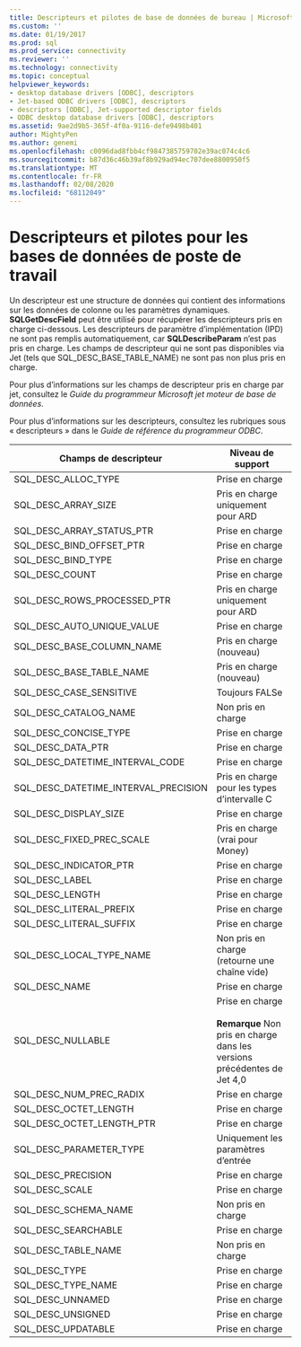 ```yaml
---
title: Descripteurs et pilotes de base de données de bureau | Microsoft Docs
ms.custom: ''
ms.date: 01/19/2017
ms.prod: sql
ms.prod_service: connectivity
ms.reviewer: ''
ms.technology: connectivity
ms.topic: conceptual
helpviewer_keywords:
- desktop database drivers [ODBC], descriptors
- Jet-based ODBC drivers [ODBC], descriptors
- descriptors [ODBC], Jet-supported descriptor fields
- ODBC desktop database drivers [ODBC], descriptors
ms.assetid: 9ae2d9b5-365f-4f0a-9116-defe9498b401
author: MightyPen
ms.author: genemi
ms.openlocfilehash: c0096dad8fbb4cf9847385759702e39ac074c4c6
ms.sourcegitcommit: b87d36c46b39af8b929ad94ec707dee8800950f5
ms.translationtype: MT
ms.contentlocale: fr-FR
ms.lasthandoff: 02/08/2020
ms.locfileid: "68112049"
---
```

# <a name="descriptors-and-desktop-database-drivers"></a>Descripteurs et pilotes pour les bases de données de poste de travail
Un descripteur est une structure de données qui contient des informations sur les données de colonne ou les paramètres dynamiques. **SQLGetDescField** peut être utilisé pour récupérer les descripteurs pris en charge ci-dessous. Les descripteurs de paramètre d’implémentation (IPD) ne sont pas remplis automatiquement, car **SQLDescribeParam** n’est pas pris en charge. Les champs de descripteur qui ne sont pas disponibles via Jet (tels que SQL_DESC_BASE_TABLE_NAME) ne sont pas non plus pris en charge.  
  
 Pour plus d’informations sur les champs de descripteur pris en charge par jet, consultez le *Guide du programmeur Microsoft jet moteur de base de données*.  
  
 Pour plus d’informations sur les descripteurs, consultez les rubriques sous « descripteurs » dans le *Guide de référence du programmeur ODBC*.  
  
|Champs de descripteur|Niveau de support|  
|-----------------------|-------------------|  
|SQL_DESC_ALLOC_TYPE|Prise en charge|  
|SQL_DESC_ARRAY_SIZE|Pris en charge uniquement pour ARD|  
|SQL_DESC_ARRAY_STATUS_PTR|Prise en charge|  
|SQL_DESC_BIND_OFFSET_PTR|Prise en charge|  
|SQL_DESC_BIND_TYPE|Prise en charge|  
|SQL_DESC_COUNT|Prise en charge|  
|SQL_DESC_ROWS_PROCESSED_PTR|Pris en charge uniquement pour ARD|  
|SQL_DESC_AUTO_UNIQUE_VALUE|Prise en charge|  
|SQL_DESC_BASE_COLUMN_NAME|Pris en charge (nouveau)|  
|SQL_DESC_BASE_TABLE_NAME|Pris en charge (nouveau)|  
|SQL_DESC_CASE_SENSITIVE|Toujours FALSe|  
|SQL_DESC_CATALOG_NAME|Non pris en charge|  
|SQL_DESC_CONCISE_TYPE|Prise en charge|  
|SQL_DESC_DATA_PTR|Prise en charge|  
|SQL_DESC_DATETIME_INTERVAL_CODE|Prise en charge|  
|SQL_DESC_DATETIME_INTERVAL_PRECISION|Pris en charge pour les types d’intervalle C|  
|SQL_DESC_DISPLAY_SIZE|Prise en charge|  
|SQL_DESC_FIXED_PREC_SCALE|Pris en charge (vrai pour Money)|  
|SQL_DESC_INDICATOR_PTR|Prise en charge|  
|SQL_DESC_LABEL|Prise en charge|  
|SQL_DESC_LENGTH|Prise en charge|  
|SQL_DESC_LITERAL_PREFIX|Prise en charge|  
|SQL_DESC_LITERAL_SUFFIX|Prise en charge|  
|SQL_DESC_LOCAL_TYPE_NAME|Non pris en charge (retourne une chaîne vide)|  
|SQL_DESC_NAME|Prise en charge|  
|SQL_DESC_NULLABLE|Prise en charge<br /><br /> **Remarque** Non pris en charge dans les versions précédentes de Jet 4,0|  
|SQL_DESC_NUM_PREC_RADIX|Prise en charge|  
|SQL_DESC_OCTET_LENGTH|Prise en charge|  
|SQL_DESC_OCTET_LENGTH_PTR|Prise en charge|  
|SQL_DESC_PARAMETER_TYPE|Uniquement les paramètres d’entrée|  
|SQL_DESC_PRECISION|Prise en charge|  
|SQL_DESC_SCALE|Prise en charge|  
|SQL_DESC_SCHEMA_NAME|Non pris en charge|  
|SQL_DESC_SEARCHABLE|Prise en charge|  
|SQL_DESC_TABLE_NAME|Non pris en charge|  
|SQL_DESC_TYPE|Prise en charge|  
|SQL_DESC_TYPE_NAME|Prise en charge|  
|SQL_DESC_UNNAMED|Prise en charge|  
|SQL_DESC_UNSIGNED|Prise en charge|  
|SQL_DESC_UPDATABLE|Prise en charge|

